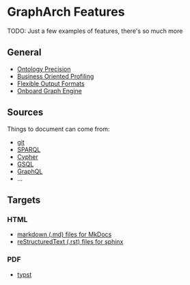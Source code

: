 # GraphArch Features

TODO: Just a few examples of features, there's so much more

## General

- [Ontology Precision](./general-ontology-precision.md)
- [Business Oriented Profiling](./general-business-oriented-profiling.md)
- [Flexible Output Formats](./general-flexible-output-formats.md)
- [Onboard Graph Engine](./general-onboard-graph-engine.md)

## Sources

Things to document can come from:

- [git](./source-git-repo.md)
- [SPARQL](./source-sparql-endpoint.md)
- [Cypher](./source-cypher.md)
- [GSQL](./source-gsql.md)
- [GraphQL](./source-graphql.md)
- ...

## Targets

### HTML

- [markdown (.md) files for MkDocs](./target-markdown-for-mkdocs)
- [reStructuredText (.rst) files for sphinx](./target-rst-for-sphinx)

### PDF

- [typst](./target-typst.md)
